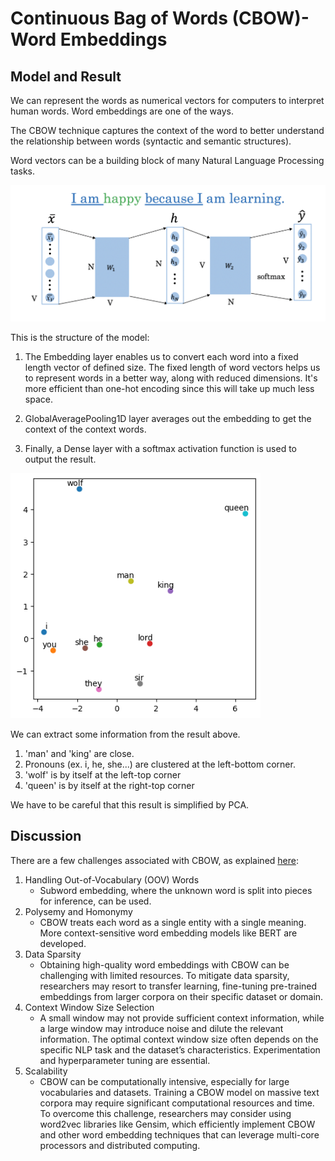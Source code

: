 # Continuous Bag of Words (CBOW)- Word Embeddings

## Model and Result

We can represent the words as numerical vectors for computers to interpret human words. Word embeddings are one of the ways.

The CBOW technique captures the context of the word to better understand the relationship between words (syntactic and semantic structures).

Word vectors can be a building block of many Natural Language Processing tasks.

<img src='readme_images/model.png' width='600'>

This is the structure of the model:

1. The Embedding layer enables us to convert each word into a fixed length vector of defined size. The fixed length of word vectors helps us to represent words in a better way, along with reduced dimensions. It's more efficient than one-hot encoding since this will take up much less space.

2. GlobalAveragePooling1D layer averages out the embedding to get the context of the context words.

3. Finally, a Dense layer with a softmax activation function is used to output the result.

<img src='word_relationships.png' width='400'>

We can extract some information from the result above. 

1. 'man' and 'king' are close.
2. Pronouns (ex. i, he, she...) are clustered at the left-bottom corner. 
3. 'wolf' is by itself at the left-top corner
4. 'queen' is by itself at the right-top corner

We have to be careful that this result is simplified by PCA.

## Discussion

There are a few challenges associated with CBOW, as explained [here](https://spotintelligence.com/2023/07/27/continuous-bag-of-words/#How_can_you_overcoming_challenges_and_limitations_associated_with_the_CBOW_model):

1. Handling Out-of-Vocabulary (OOV) Words
   - Subword embedding, where the unknown word is split into pieces for inference, can be used.
2. Polysemy and Homonymy
   - CBOW treats each word as a single entity with a single meaning. More context-sensitive word embedding models like BERT are developed.
3. Data Sparsity
   - Obtaining high-quality word embeddings with CBOW can be challenging with limited resources. To mitigate data sparsity, researchers may resort to transfer learning, fine-tuning pre-trained embeddings from larger corpora on their specific dataset or domain. 
4. Context Window Size Selection
   - A small window may not provide sufficient context information, while a large window may introduce noise and dilute the relevant information. The optimal context window size often depends on the specific NLP task and the dataset’s characteristics. Experimentation and hyperparameter tuning are essential.
5. Scalability
    - CBOW can be computationally intensive, especially for large vocabularies and datasets. Training a CBOW model on massive text corpora may require significant computational resources and time. To overcome this challenge, researchers may consider using word2vec libraries like Gensim, which efficiently implement CBOW and other word embedding techniques that can leverage multi-core processors and distributed computing.


